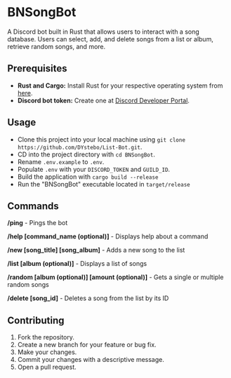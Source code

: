 # BNSongBot
A Discord bot built in Rust that allows users to interact with a song database. Users can select, add, and delete songs from a list or album, retrieve random songs, and more.

## Prerequisites
- **Rust and Cargo:** Install Rust for your respective operating system from [here](https://www.rust-lang.org/).
- **Discord bot token:** Create one at [Discord Developer Portal](https://discord.com/developers/applications).

## Usage
- Clone this project into your local machine using `git clone https://github.com/DYstebo/List-Bot.git`.
- CD into the project directory with `cd BNSongBot`.
- Rename `.env.example` to `.env`.
- Populate `.env` with your `DISCORD_TOKEN` and `GUILD_ID`.
- Build the application with `cargo build --release`
- Run the "BNSongBot" executable located in `target/release`

## Commands
**/ping** - Pings the bot

**/help [command_name (optional)]** - Displays help about a command

**/new [song_title] [song_album]** - Adds a new song to the list

**/list [album (optional)]** - Displays a list of songs

**/random [album (optional)] [amount (optional)]** - Gets a single or multiple random songs

**/delete [song_id]** - Deletes a song from the list by its ID

## Contributing
1. Fork the repository.
2. Create a new branch for your feature or bug fix.
3. Make your changes.
4. Commit your changes with a descriptive message.
5. Open a pull request.